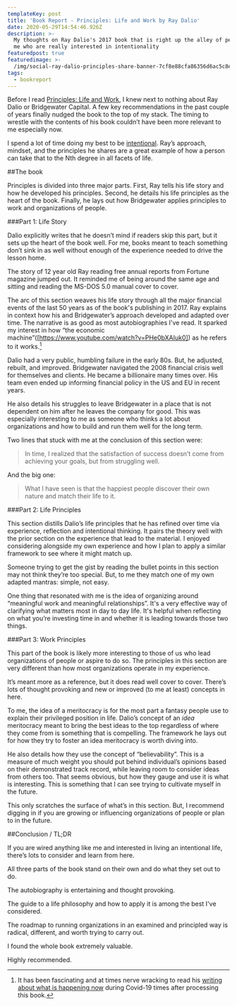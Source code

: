```yaml
---
templateKey: post
title: 'Book Report - Principles: Life and Work by Ray Dalio'
date: 2020-05-29T14:54:46.926Z
description: >-
  My thoughts on Ray Dalio's 2017 book that is right up the alley of people like
  me who are really interested in intentionality
featuredpost: true
featuredimage: >-
  /img/social-ray-dalio-principles-share-banner-7cf8e88cfa86356d6ac5c8e3b5cf5760b695b2403861de149bf5b247c3092399.png
tags:
  - bookreport
---
```

Before I read [Principles: Life and Work](https://bookshop.org/a/2938/9781501124020), I knew next to nothing about Ray Dalio or Bridgewater Capital. A few key recommendations in the past couple of years finally nudged the book to the top of my stack. The timing to wrestle with the contents of his book couldn’t have been more relevant to me especially now.

I spend a lot of time doing my best to be [intentional](/core-values). Ray’s approach, mindset, and the principles he shares are a great example of how a person can take that to the Nth degree in all facets of life.

##The book

Principles is divided into three major parts. First, Ray tells his life story and how he developed his principles. Second, he details his life principles as the heart of the book. Finally, he lays out how Bridgewater applies principles to work and organizations of people.

###Part 1: Life Story

Dalio explicitly writes that he doesn’t mind if readers skip this part, but it sets up the heart of the book well. For me, books meant to teach something don’t sink in as well without enough of the experience needed to drive the lesson home.

The story of 12 year old Ray reading free annual reports from Fortune magazine jumped out. It reminded me of being around the same age and sitting and reading the MS-DOS 5.0 manual cover to cover.

The arc of this section weaves his life story through all the major financial events of the last 50 years as of the book's publishing in 2017. Ray explains in context how his and Bridgewater’s approach developed and adapted over time. The narrative is as good as most autobiographies I've read. It sparked my interest in how “the economic machine”([https://www.youtube.com/watch?v=PHe0bXAIuk0]) as he refers to it works.[^1]

[^1]: It has been fascinating and at times nerve wracking to read his [writing about what is happening now](https://www.linkedin.com/in/raydalio/detail/recent-activity/posts/) during Covid-19 times after processing this book.

Dalio had a very public, humbling failure in the early 80s. But, he adjusted, rebuilt, and improved. Bridgewater navigated the 2008 financial crisis well for themselves and clients. He became a billionaire many times over. His team even ended up informing financial policy in the US and EU in recent years.

He also details his struggles to leave Bridgewater in a place that is not dependent on him after he leaves the company for good. This was especially interesting to me as someone who thinks a lot about organizations and how to build and run them well for the long term.

Two lines that stuck with me at the conclusion of this section were:

> In time, I realized that the satisfaction of success doesn’t come from achieving your goals, but from struggling well.

And the big one:

> What I have seen is that the happiest people discover their own nature and match their life to it.


###Part 2: Life Principles

This section distills Dalio’s life principles that he has refined over time via experience, reflection and intentional thinking. It pairs the theory well with the prior section on the experience that lead to the material. I enjoyed considering alongside my own experience and how I plan to apply a similar framework to see where it might match up.

Someone trying to get the gist by reading the bullet points in this section may not think they’re too special. But, to me they match one of my own adapted mantras: simple, not easy.

One thing that resonated with me is the idea of organizing around “meaningful work and meaningful relationships”. It's a very effective way of clarifying what matters most in day to day life. It's helpful when reflecting on what you’re investing time in and whether it is leading towards those two things.

###Part 3: Work Principles

This part of the book is likely more interesting to those of us who lead organizations of people or aspire to do so. The principles in this section are very different than how most organizations operate in my experience.

It’s meant more as a reference, but it does read well cover to cover. There’s lots of thought provoking and new or improved (to me at least) concepts in here. 

To me, the idea of a meritocracy is for the most part a fantasy people use to explain their privileged position in life. Dalio’s concept of an _idea_ meritocracy meant to bring the best ideas to the top regardless of where they come from is something that is compelling. The framework he lays out for how they try to foster an idea meritocracy is worth diving into.

He also details how they use the concept of “believability”. This is a measure of much weight you should put behind individual’s opinions based on their demonstrated track record, while leaving room to consider ideas from others too. That seems obvious, but how they gauge and use it is what is interesting. This is something that I can see trying to cultivate myself in the future.

This only scratches the surface of what’s in this section. But, I recommend digging in if you are growing or influencing organizations of people or plan to in the future.

##Conclusion / TL;DR

If you are wired anything like me and interested in living an intentional life, there’s lots to consider and learn from here. 

All three parts of the book stand on their own and do what they set out to do. 

The autobiography is entertaining and thought provoking. 

The guide to a life philosophy and how to apply it is among the best I've considered. 

The roadmap to running organizations in an examined and principled way is radical, different, and worth trying to carry out.

I found the whole book extremely valuable.

Highly recommended.
